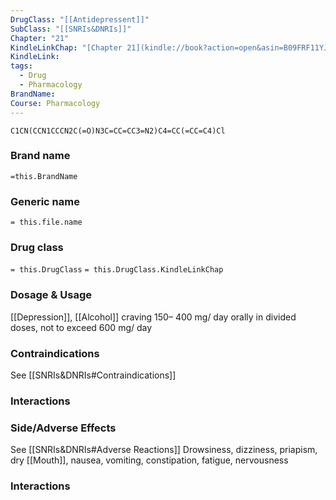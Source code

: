 ```yaml
---
DrugClass: "[[Antidepressent]]"
SubClass: "[[SNRIs&DNRIs]]"
Chapter: "21"
KindleLinkChap: "[Chapter 21](kindle://book?action=open&asin=B09FRF11YJ&location=10945)"
KindleLink: 
tags:
  - Drug
  - Pharmacology
BrandName: 
Course: Pharmacology
---
```

```smiles
C1CN(CCN1CCCN2C(=O)N3C=CC=CC3=N2)C4=CC(=CC=C4)Cl
```

### Brand name
`=this.BrandName`
### Generic name
`= this.file.name`
### Drug class 
`= this.DrugClass`
	`= this.DrugClass.KindleLinkChap`

### Dosage & Usage
[[Depression]], [[Alcohol]] craving
150– 400 mg/ day orally in divided doses, not to exceed 600 mg/ day

### Contraindications
See [[SNRIs&DNRIs#Contraindications]]

### Interactions

### Side/Adverse Effects
See [[SNRIs&DNRIs#Adverse Reactions]]
 Drowsiness, dizziness, priapism, dry [[Mouth]], nausea, vomiting, constipation, fatigue, nervousness
### Interactions
